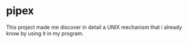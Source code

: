# pipex
This project made me discover in detail a UNIX mechanism that i already know
by using it in my program.
